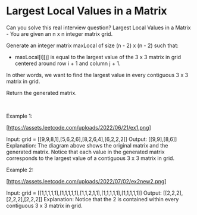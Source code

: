 # Largest Local Values in a Matrix

Can you solve this real interview question? Largest Local Values in a Matrix - You are given an n x n integer matrix grid.

Generate an integer matrix maxLocal of size (n - 2) x (n - 2) such that:

 * maxLocal[i][j] is equal to the largest value of the 3 x 3 matrix in grid centered around row i + 1 and column j + 1.

In other words, we want to find the largest value in every contiguous 3 x 3 matrix in grid.

Return the generated matrix.

 

Example 1:

[https://assets.leetcode.com/uploads/2022/06/21/ex1.png]


Input: grid = [[9,9,8,1],[5,6,2,6],[8,2,6,4],[6,2,2,2]]
Output: [[9,9],[8,6]]
Explanation: The diagram above shows the original matrix and the generated matrix.
Notice that each value in the generated matrix corresponds to the largest value of a contiguous 3 x 3 matrix in grid.

Example 2:

[https://assets.leetcode.com/uploads/2022/07/02/ex2new2.png]


Input: grid = [[1,1,1,1,1],[1,1,1,1,1],[1,1,2,1,1],[1,1,1,1,1],[1,1,1,1,1]]
Output: [[2,2,2],[2,2,2],[2,2,2]]
Explanation: Notice that the 2 is contained within every contiguous 3 x 3 matrix in grid.